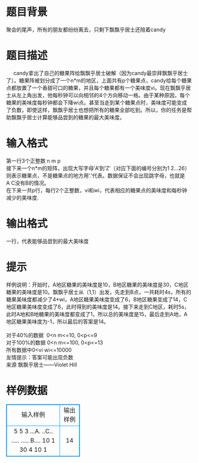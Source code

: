 # 

 
 # 题目背景 
聚会的尾声，所有的朋友都纷纷离去，只剩下飘飘乎居士还陪着candy 

 
 # 题目描述 
&nbsp;&nbsp;&nbsp;&nbsp;&nbsp;candy拿出了自己的糖果阵给飘飘乎居士破解（因为candy最崇拜飘飘乎居士了）。糖果阵被划分成了一个n*m的地区，上面共有p个糖果点，candy给每个糖果点都放置了一个香甜可口的糖果，并且每个糖果都有一个美味度vi。现在飘飘乎居士从左上角出发，他每秒钟可以向相邻的4个方向移动一格。由于某种原因，每个糖果的美味度每秒钟都会下降wi点。甚至当走到某个糖果点时，美味度可能变成了负数，即使这样，飘飘乎居士也想把所有的糖果全部吃到。所以，你的任务是帮助飘飘乎居士计算能够品尝到的糖果的最大美味度。<BR> 

 
 # 输入格式 
第一行3个正整数&nbsp;n&nbsp;m&nbsp;p<BR>接下来一个n*m的矩阵，出现大写字母’A’到’Z’（对应下面的编号分别为1&nbsp;2…26）则表示糖果点，不是糖果点的地方用‘.’代表。数据保证不会出现跳字母，也就是A&nbsp;C没有B的情况。<BR>在下来一共p行，每行2个正整数，vi和wi，代表相应的糖果点的美味度和每秒钟减少的美味度.<BR> 

 
 # 输出格式 
一行，代表能够品尝到的最大美味度 

 
 # 提示 
样例说明：开始时，A地区糖果的美味度是10，B地区糖果的美味度是30，C地区糖果的美味度是10。飘飘乎居士从（1,1）出发，先走到B点，一共耗时4s，所有的糖果美味度都减少了4*wi，A地区糖果美味度变成了6，B地区糖果变成了14，C地区糖果美味度变成了6，此时得到的美味度是14。接下来走到C地区，耗时5s，此时A地和B地糖果的美味度都变成了1，所以总的美味度是15，最后走到A地，A地区糖果美味度为-1，所以最后的答案是14。<BR><BR>对于40%的数据&nbsp;&nbsp;0&lt;n&nbsp;m&lt;=10,&nbsp;0&lt;p&lt;=9<BR>对于100%的数据&nbsp;0&lt;n&nbsp;m&lt;=100,&nbsp;0&lt;p&lt;=13<BR>所有数据中0&lt;vi&nbsp;wi&lt;=10000&nbsp;&nbsp;&nbsp;&nbsp;<BR>友情提示：答案可能出现负数<BR>来源&nbsp;飘飘乎居士——Violet&nbsp;Hill&nbsp; 
# 样例数据
<style>
        table,table tr th, table tr td { border:1px solid #0094ff; }
        table { width: 200px; min-height: 25px; line-height: 25px; text-align: center; border-collapse: collapse;}   
    </style>
<table>
	<tr>
		<td>输入样例</td>
		<td>输出样例</td>
	</tr>
<tr><td>5 5 3
...A.
..C..
.....
.....
B....
10 1
30 4
10 1</td><td>14</td></tr></table>
